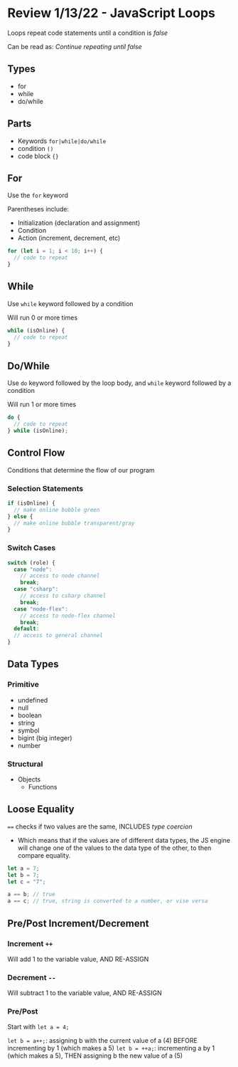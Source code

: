 # Review 1/13/22 - JavaScript Loops

Loops repeat code statements until a condition is _false_

Can be read as: _Continue repeating until false_

## Types

- for
- while
- do/while

## Parts

- Keywords `for|while|do/while`
- condition `()`
- code block `{}`

## For

Use the `for` keyword

Parentheses include:

- Initialization (declaration and assignment)
- Condition
- Action (increment, decrement, etc)

```js
for (let i = 1; i < 10; i++) {
  // code to repeat
}
```

## While

Use `while` keyword followed by a condition

Will run 0 or more times

```js
while (isOnline) {
  // code to repeat
}
```

## Do/While

Use `do` keyword followed by the loop body, and `while` keyword followed by a condition

Will run 1 or more times

```js
do {
  // code to repeat
} while (isOnline);
```

## Control Flow

Conditions that determine the flow of our program

### Selection Statements

```js
if (isOnline) {
  // make online bubble green
} else {
  // make online bubble transparent/gray
}
```

### Switch Cases

```js
switch (role) {
  case "node":
    // access to node channel
    break;
  case "csharp":
    // access to csharp channel
    break;
  case "node-flex":
    // access to node-flex channel
    break;
  default:
  // access to general channel
}
```

## Data Types

### Primitive

- undefined
- null
- boolean
- string
- symbol
- bigint (big integer)
- number

### Structural

- Objects
  - Functions

## Loose Equality

`==` checks if two values are the same, INCLUDES _type coercion_

- Which means that if the values are of different data types, the JS engine will change one of the values to the data type of the other, to then compare equality.

```js
let a = 7;
let b = 7;
let c = "7";

a == b; // true
a == c; // true, string is converted to a number, or vise versa
```

## Pre/Post Increment/Decrement

### Increment `++`

Will add 1 to the variable value, AND RE-ASSIGN

### Decrement `--`

Will subtract 1 to the variable value, AND RE-ASSIGN

### Pre/Post

Start with `let a = 4;`

`let b = a++;`: assigning b with the current value of a (4) BEFORE incrementing by 1 (which makes a 5)
`let b = ++a;`: incrementing a by 1 (which makes a 5), THEN assigning b the new value of a (5)

